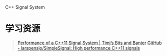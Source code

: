 C++ Signal System

# 学习资源
> [Performance of a C++11 Signal System | Timj’s Bits and Banter](https://testbit.eu/2013/cpp11-signal-system-performance) 
> [GitHub - larspensjo/SimpleSignal: High performance C++11 signals](https://github.com/larspensjo/SimpleSignal) 